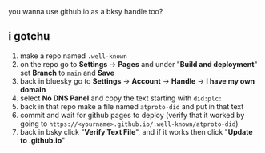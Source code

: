 you wanna use github.io as a bksy handle too?
## i gotchu
1. make a repo named `.well-known`
2. on the repo go to **Settings** -> **Pages** and under "**Build and deployment**" set **Branch** to `main` and **Save**
3. back in bluesky go to **Settings** -> **Account** -> **Handle** -> **I have my own domain**
4. select **No DNS Panel** and copy the text starting with `did:plc:`
5. back in that repo make a file named `atproto-did` and put in that text
6. commit and wait for github pages to deploy (verify that it worked by going to `https://<yourname>.github.io/.well-known/atproto-did`)
7. back in bsky click "**Verify Text File**", and if it works then click "**Update to <yourname>.github.io**" 

